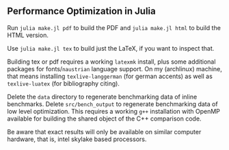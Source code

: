 ## Performance Optimization in Julia

Run `julia make.jl pdf` to build the PDF and `julia make.jl html` to build the HTML version.

Use `julia make.jl tex` to build just the LaTeX, if you want to inspect that.

Building tex or pdf requires a working `latexmk` install, plus some additional packages for fonts/`naustrian` language support.
On my (archlinux) machine, that means installing `texlive-langgerman` (for german accents) as well as `texlive-luatex` (for bibliography citing).

Delete the `data` directory to regenerate benchmarking data of inline benchmarks.
Delete `src/bench_output` to regenerate benchmarking data of low level optimization.
This requires a working `g++` installation with OpenMP available for building the shared object of the C++ comparison code.

Be aware that exact results will only be available on similar computer hardware, that is, intel skylake based processors.
